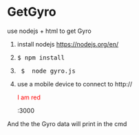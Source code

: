 # GetGyro
use nodejs + html to get Gyro 


1. install nodejs
    https://nodejs.org/en/

2.   <pre>$ npm install</pre> 

3.   <pre> $  node gyro.js</pre>

4.  use a mobile device to connect to http:// <p style="color:red;">I am red</p>:3000


And the the Gyro data will print in the cmd  
